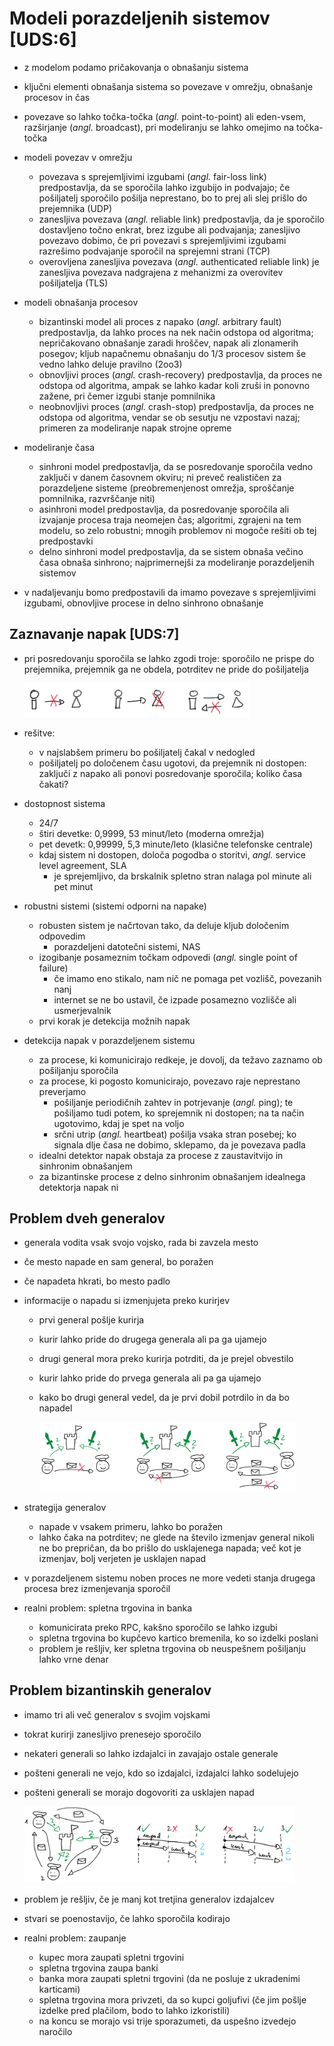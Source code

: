 # Modeli porazdeljenih sistemov [UDS:6]

- z modelom podamo pričakovanja o obnašanju sistema
- ključni elementi obnašanja sistema so povezave v omrežju, obnašanje procesov in čas
- povezave so lahko točka-točka (*angl.* point-to-point) ali eden-vsem, razširjanje (*angl.* broadcast), pri modeliranju se lahko omejimo na točka-točka

- modeli povezav v omrežju
  - povezava s sprejemljivimi izgubami (*angl.* fair-loss link) predpostavlja, da se sporočila lahko izgubijo in podvajajo; če pošiljatelj sporočilo pošilja neprestano, bo to prej ali slej prišlo do prejemnika (UDP)
  - zanesljiva povezava (*angl.* reliable link) predpostavlja, da je sporočilo dostavljeno točno enkrat, brez izgube ali podvajanja; zanesljivo povezavo dobimo, če pri povezavi s sprejemljivimi izgubami razrešimo podvajanje sporočil na sprejemni strani (TCP)
  - overovljena zanesljiva povezava (*angl.* authenticated reliable link) je zanesljiva povezava nadgrajena z mehanizmi za overovitev pošiljatelja (TLS)

- modeli obnašanja procesov
  - bizantinski model ali proces z napako (*angl.* arbitrary fault) predpostavlja, da lahko proces na nek način odstopa od algoritma; nepričakovano obnašanje zaradi hroščev, napak ali zlonamerih posegov; kljub napačnemu obnašanju do 1/3 procesov sistem še vedno lahko deluje pravilno (2oo3)
  - obnovljivi proces (*angl.* crash-recovery) predpostavlja, da proces ne odstopa od algoritma, ampak se lahko kadar koli zruši in ponovno zažene, pri čemer izgubi stanje pomnilnika
  - neobnovljivi proces (*angl.* crash-stop) predpostavlja, da proces ne odstopa od algoritma, vendar se ob sesutju ne vzpostavi nazaj; primeren za modeliranje napak strojne opreme

- modeliranje časa
  - sinhroni model predpostavlja, da se posredovanje sporočila vedno zaključi v danem časovnem okviru; ni preveč realističen za porazdeljene sisteme (preobremenjenost omrežja, sproščanje pomnilnika, razvrščanje niti)
  - asinhroni model predpostavlja, da posredovanje sporočila ali izvajanje procesa traja neomejen čas; algoritmi, zgrajeni na tem modelu, so zelo robustni; mnogih problemov ni mogoče rešiti ob tej predpostavki
  - delno sinhroni model predpostavlja, da se sistem obnaša večino časa obnaša sinhrono; najprimernejši za modeliranje porazdeljenih sistemov

- v nadaljevanju bomo predpostavili da imamo povezave s sprejemljivimi izgubami, obnovljive procese in delno sinhrono obnašanje

## Zaznavanje napak [UDS:7]

- pri posredovanju sporočila se lahko zgodi troje: sporočilo ne prispe do prejemnika, prejemnik ga ne obdela, potrditev ne pride do pošiljatelja

  <img src="slike/sporocanje-napake.png" width="75%"/>

- rešitve:
  - v najslabšem primeru bo pošiljatelj čakal v nedogled
  - pošiljatelj po določenem času ugotovi, da prejemnik ni dostopen: zaključi z napako ali ponovi posredovanje sporočila; koliko časa čakati?

- dostopnost sistema
  - 24/7
  - štiri devetke: 0,9999, 53 minut/leto (moderna omrežja)
  - pet devetk: 0,99999, 5,3 minute/leto (klasične telefonske centrale)
  - kdaj sistem ni dostopen, določa pogodba o storitvi, *angl.* service level agreement, SLA
    - je sprejemljivo, da brskalnik spletno stran nalaga pol minute ali pet minut

- robustni sistemi (sistemi odporni na napake)
  - robusten sistem je načrtovan tako, da deluje kljub določenim odpovedim
    - porazdeljeni datotečni sistemi, NAS
  - izogibanje posameznim točkam odpovedi (*angl.* single point of failure)
    - če imamo eno stikalo, nam nič ne pomaga pet vozlišč, povezanih nanj
    - internet se ne bo ustavil, če izpade posamezno vozlišče ali usmerjevalnik
  - prvi korak je detekcija možnih napak

- detekcija napak v porazdeljenem sistemu
  - za procese, ki komunicirajo redkeje, je dovolj, da težavo zaznamo ob pošiljanju sporočila
  - za procese, ki pogosto komunicirajo, povezavo raje neprestano preverjamo
    - pošiljanje periodičnih zahtev in potrjevanje (*angl.* ping); te pošiljamo tudi potem, ko sprejemnik ni dostopen; na ta način ugotovimo, kdaj je spet na voljo
    - srčni utrip (*angl.* heartbeat) pošilja vsaka stran posebej; ko signala dlje časa ne dobimo, sklepamo, da je povezava padla
  - idealni detektor napak obstaja za procese z zaustavitvijo in sinhronim obnašanjem
  - za bizantinske procese z delno sinhronim obnašanjem idealnega detektorja napak ni

## Problem dveh generalov

- generala vodita vsak svojo vojsko, rada bi zavzela mesto
- če mesto napade en sam general, bo poražen
- če napadeta hkrati, bo mesto padlo
- informacije o napadu si izmenjujeta preko kurirjev
  - prvi general pošlje kurirja
  - kurir lahko pride do drugega generala ali pa ga ujamejo
  - drugi general mora preko kurirja potrditi, da je prejel obvestilo
  - kurir lahko pride do prvega generala ali pa ga ujamejo
  - kako bo drugi general vedel, da je prvi dobil potrdilo in da bo napadel

    <img src="slike/dva-generala.png" width="90%"/>

- strategija generalov
  - napade v vsakem primeru, lahko bo poražen
  - lahko čaka na potrditev; ne glede na število izmenjav general nikoli ne bo prepričan, da bo prišlo do usklajenega napada; več kot je izmenjav, bolj verjeten je usklajen napad

- v porazdeljenem sistemu noben proces ne more vedeti stanja drugega procesa brez izmenjevanja sporočil

- realni problem: spletna trgovina in banka
  - komunicirata preko RPC, kakšno sporočilo se lahko izgubi
  - spletna trgovina bo kupčevo kartico bremenila, ko so izdelki poslani
  - problem je rešljiv, ker spletna trgovina ob neuspešnem pošiljanju lahko vrne denar

## Problem bizantinskih generalov

- imamo tri ali več generalov s svojim vojskami
- tokrat kurirji zanesljivo prenesejo sporočilo
- nekateri generali so lahko izdajalci in zavajajo ostale generale
- pošteni generali ne vejo, kdo so izdajalci, izdajalci lahko sodelujejo
- pošteni generali se morajo dogovoriti za usklajen napad

  <img src="slike/bizantinski-generali.png" width="90%"/>

- problem je rešljiv, če je manj kot tretjina generalov izdajalcev
- stvari se poenostavijo, če lahko sporočila kodirajo

- realni problem: zaupanje
  - kupec mora zaupati spletni trgovini
  - spletna trgovina zaupa banki
  - banka mora zaupati spletni trgovini (da ne posluje z ukradenimi karticami)
  - spletna trgovina mora privzeti, da so kupci goljufivi (če jim pošlje izdelke pred plačilom, bodo to lahko izkoristili)
  - na koncu se morajo vsi trije sporazumeti, da uspešno izvedejo naročilo
